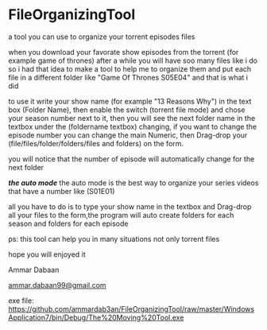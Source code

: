 # FileOrganizingTool
a tool you can use to organize your torrent episodes files

when you download your favorate show episodes from the torrent (for example game of thrones)
after a while you will have soo many files like i do
so i had that idea to make a tool to help me to organize them and put each file in a different folder like "Game Of Thrones S05E04"
and that is what i did

to use it write your show name (for example "13 Reasons Why") in the text box (Folder Name),
then enable the switch (torrent file mode) and chose your season number next to it,
then you will see the next folder name in the textbox under the (foldername textbox) changing,
if you want to change the episode number you can change the main Numeric,
then Drag-drop your (file/files/folder/folders/files and folders) on the form.

you will notice that the number of episode will automatically change for the next folder

***the auto mode***
the auto mode is the best way to organize your series videos that have a number like (S01E01)

all you have to do is to type your show name in the textbox and Drag-drop all your files to the form,the program will auto create folders for each season and folders for each episode

ps: this tool can help you in many situations not only torrent files

hope you will enjoyed it

Ammar Dabaan

ammar.dabaan99@gmail.com

exe file:
https://github.com/ammardab3an/FileOrganizingTool/raw/master/WindowsApplication7/bin/Debug/The%20Moving%20Tool.exe

